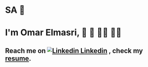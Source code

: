 # SA 👋

# I'm Omar Elmasri, 🕌 🕋 🧑‍🔧 🧑‍💻
## Reach me on [![Linkedin](https://i.stack.imgur.com/gVE0j.png) Linkedin](https://www.linkedin.com/masriomarm)&nbsp;, check my [resume](https://masriomarm.github.io/resources/Resume-Omar-Mahmoud.pdf).
<!-- [![GitHub](https://i.stack.imgur.com/tskMh.png) masriomarm](https://github.com/masriomarm)
              
              


<!--
**masriomarm/masriomarm** is a ✨ _special_ ✨ repository because its `README.md` (this file) appears on your GitHub profile.

Here are some ideas to get you started:

- 🔭 I’m currently working on ...
- 🌱 I’m currently learning ...
- 👯 I’m looking to collaborate on ...
- 🤔 I’m looking for help with ...
- 💬 Ask me about ...
- 📫 How to reach me: ...
- 😄 Pronouns: ...
- ⚡ Fun fact: ...
-->
